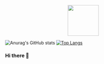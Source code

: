 <div id="header" align="center">
  <img src="https://media.tenor.com/TCMWkxIkF9IAAAAC/dancing-gopher.gif" width="100"/>
</div>

![Anurag's GitHub stats](https://github-readme-stats.vercel.app/api?username=aaronb137&show_icons=true&theme=tokyonight) [![Top Langs](https://github-readme-stats.vercel.app/api/top-langs/?username=aaronb137)](https://github.com/anuraghazra/github-readme-stats)
### Hi there 👋

<!--
**aaronb137/aaronb137** is a ✨ _special_ ✨ repository because its `README.md` (this file) appears on your GitHub profile.

Here are some ideas to get you started:

- 🔭 I’m currently working on ...
- 🌱 I’m currently learning ...
- 👯 I’m looking to collaborate on ...
- 🤔 I’m looking for help with ...
- 💬 Ask me about ...
- 📫 How to reach me: ...
- 😄 Pronouns: ...
- ⚡ Fun fact: ...
-->

